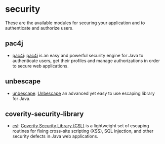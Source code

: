 # security  

These are the available modules for securing your application and to authenticate and authorize users.

## pac4j

* [pac4j](/doc/pac4j): [pac4j](https://github.com/pac4j/pac4j) is an easy and powerful security engine for Java to authenticate users, get their profiles and manage authorizations in order to secure web applications.

## unbescape

* [unbescape](/doc/unbescape): <a href="https://github.com/unbescape/unbescape">Unbescape</a> an advanced yet easy to use escaping library for Java.

## coverity-security-library

* [csl](/doc/csl): <a href="https://github.com/coverity/coverity-security-library">Coverity Security Library (CSL)</a> is a lightweight set of escaping routines for fixing cross-site scripting (XSS), SQL injection, and other security defects in Java web applications.
